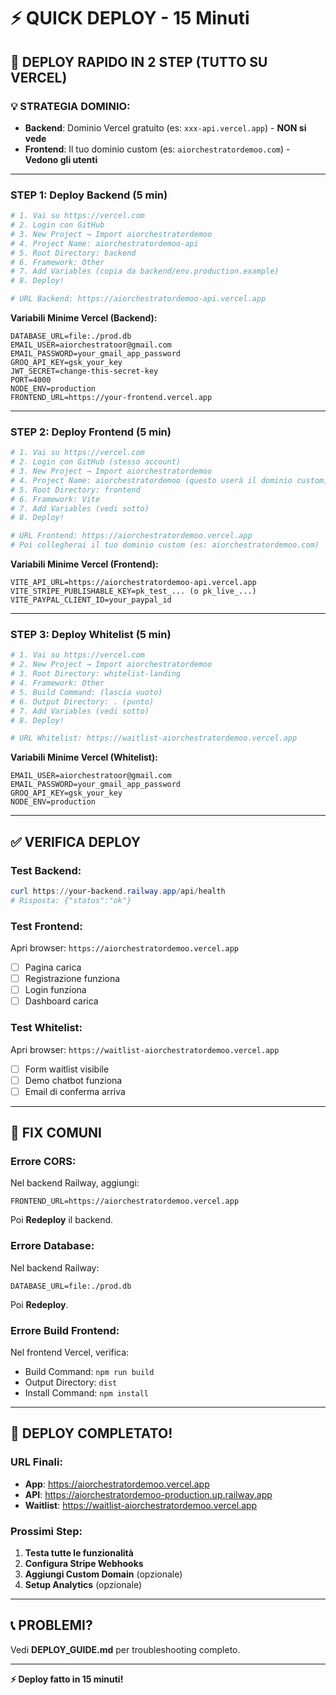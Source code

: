 # ⚡ QUICK DEPLOY - 15 Minuti

## 🎯 **DEPLOY RAPIDO IN 2 STEP (TUTTO SU VERCEL)**

### **💡 STRATEGIA DOMINIO:**
- **Backend**: Dominio Vercel gratuito (es: `xxx-api.vercel.app`) - **NON si vede**
- **Frontend**: Il tuo dominio custom (es: `aiorchestratordemoo.com`) - **Vedono gli utenti**

---

### **STEP 1: Deploy Backend (5 min)**

```powershell
# 1. Vai su https://vercel.com
# 2. Login con GitHub
# 3. New Project → Import aiorchestratordemoo
# 4. Project Name: aiorchestratordemoo-api
# 5. Root Directory: backend
# 6. Framework: Other
# 7. Add Variables (copia da backend/env.production.example)
# 8. Deploy!

# URL Backend: https://aiorchestratordemoo-api.vercel.app
```

**Variabili Minime Vercel (Backend):**

```env
DATABASE_URL=file:./prod.db
EMAIL_USER=aiorchestratoor@gmail.com
EMAIL_PASSWORD=your_gmail_app_password
GROQ_API_KEY=gsk_your_key
JWT_SECRET=change-this-secret-key
PORT=4000
NODE_ENV=production
FRONTEND_URL=https://your-frontend.vercel.app
```

---

### **STEP 2: Deploy Frontend (5 min)**

```powershell
# 1. Vai su https://vercel.com
# 2. Login con GitHub (stesso account)
# 3. New Project → Import aiorchestratordemoo
# 4. Project Name: aiorchestratordemoo (questo userà il dominio custom)
# 5. Root Directory: frontend
# 6. Framework: Vite
# 7. Add Variables (vedi sotto)
# 8. Deploy!

# URL Frontend: https://aiorchestratordemoo.vercel.app
# Poi collegherai il tuo dominio custom (es: aiorchestratordemoo.com)
```

**Variabili Minime Vercel (Frontend):**

```env
VITE_API_URL=https://aiorchestratordemoo-api.vercel.app
VITE_STRIPE_PUBLISHABLE_KEY=pk_test_... (o pk_live_...)
VITE_PAYPAL_CLIENT_ID=your_paypal_id
```

---

### **STEP 3: Deploy Whitelist (5 min)**

```powershell
# 1. Vai su https://vercel.com
# 2. New Project → Import aiorchestratordemoo
# 3. Root Directory: whitelist-landing
# 4. Framework: Other
# 5. Build Command: (lascia vuoto)
# 6. Output Directory: . (punto)
# 7. Add Variables (vedi sotto)
# 8. Deploy!

# URL Whitelist: https://waitlist-aiorchestratordemoo.vercel.app
```

**Variabili Minime Vercel (Whitelist):**

```env
EMAIL_USER=aiorchestratoor@gmail.com
EMAIL_PASSWORD=your_gmail_app_password
GROQ_API_KEY=gsk_your_key
NODE_ENV=production
```

---

## ✅ **VERIFICA DEPLOY**

### **Test Backend:**

```powershell
curl https://your-backend.railway.app/api/health
# Risposta: {"status":"ok"}
```

### **Test Frontend:**

Apri browser: `https://aiorchestratordemoo.vercel.app`

- [ ] Pagina carica
- [ ] Registrazione funziona
- [ ] Login funziona
- [ ] Dashboard carica

### **Test Whitelist:**

Apri browser: `https://waitlist-aiorchestratordemoo.vercel.app`

- [ ] Form waitlist visibile
- [ ] Demo chatbot funziona
- [ ] Email di conferma arriva

---

## 🔧 **FIX COMUNI**

### **Errore CORS:**

Nel backend Railway, aggiungi:

```env
FRONTEND_URL=https://aiorchestratordemoo.vercel.app
```

Poi **Redeploy** il backend.

### **Errore Database:**

Nel backend Railway:

```env
DATABASE_URL=file:./prod.db
```

Poi **Redeploy**.

### **Errore Build Frontend:**

Nel frontend Vercel, verifica:

- Build Command: `npm run build`
- Output Directory: `dist`
- Install Command: `npm install`

---

## 🎉 **DEPLOY COMPLETATO!**

### **URL Finali:**

- **App**: https://aiorchestratordemoo.vercel.app
- **API**: https://aiorchestratordemoo-production.up.railway.app
- **Waitlist**: https://waitlist-aiorchestratordemoo.vercel.app

### **Prossimi Step:**

1. **Testa tutte le funzionalità**
2. **Configura Stripe Webhooks**
3. **Aggiungi Custom Domain** (opzionale)
4. **Setup Analytics** (opzionale)

---

## 📞 **PROBLEMI?**

Vedi **DEPLOY_GUIDE.md** per troubleshooting completo.

---

**⚡ Deploy fatto in 15 minuti!**

